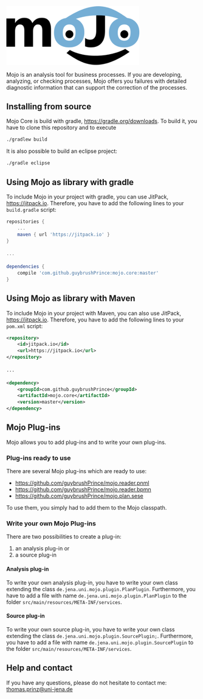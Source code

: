 <img src="mojo_1.0.png" width="350px" alt="Mojo Logo" />

Mojo is an analysis tool for business processes. If you are developing, analyzing, or checking processes, Mojo offers you failures with detailed diagnostic information that can support the correction of the processes.

## Installing from source

Mojo Core is build with gradle, https://gradle.org/downloads. To build it, you have to clone this repository and to execute

```bash
./gradlew build
```

It is also possible to build an eclipse project:

```bash
./gradle eclipse
```


## Using Mojo as library with gradle

To include Mojo in your project with gradle, you can use JitPack, https://jitpack.io. Therefore, you have to add the following lines to your `build.gradle` script:

```gradle
repositories {
	...
	maven { url 'https://jitpack.io' }
}

...

dependencies {
	compile 'com.github.guybrushPrince:mojo.core:master'
}
```

## Using Mojo as library with Maven

To include Mojo in your project with Maven, you can also use JitPack, https://jitpack.io. Therefore, you have to add the following lines to your `pom.xml` script:

```xml
<repository>
    <id>jitpack.io</id>
    <url>https://jitpack.io</url>
</repository>

...

<dependency>
    <groupId>com.github.guybrushPrince</groupId>
    <artifactId>mojo.core</artifactId>
    <version>master</version>
</dependency>
```


## Mojo Plug-ins

Mojo allows you to add plug-ins and to write your own plug-ins.

### Plug-ins ready to use

There are several Mojo plug-ins which are ready to use:

- https://github.com/guybrushPrince/mojo.reader.pnml
- https://github.com/guybrushPrince/mojo.reader.bpmn
- https://github.com/guybrushPrince/mojo.plan.sese

To use them, you simply had to add them to the Mojo classpath.


### Write your own Mojo Plug-ins

There are two possibilities to create a plug-in:
1. an analysis plug-in or
2. a source plug-in

#### Analysis plug-in

To write your own analysis plug-in, you have to write your own class extending the class `de.jena.uni.mojo.plugin.PlanPlugin`. Furthermore, you have to add a file with name `de.jena.uni.mojo.plugin.PlanPlugin` to the folder `src/main/resources/META-INF/services`.

#### Source plug-in

To write your own source plug-in, you have to write your own class extending the class `de.jena.uni.mojo.plugin.SourcePlugin;`. Furthermore, you have to add a file with name `de.jena.uni.mojo.plugin.SourcePlugin` to the folder `src/main/resources/META-INF/services`.

## Help and contact

If you have any questions, please do not hesitate to contact me: thomas.prinz@uni-jena.de 